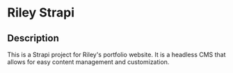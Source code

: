 # Riley Strapi

## Description

This is a Strapi project for Riley's portfolio website. It is a headless CMS that allows for easy content management and customization.
